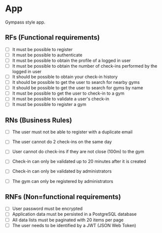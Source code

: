 # App

Gympass style app.

## RFs (Functional requirements)

- [ ] It must be possible to register
- [ ] It must be possible to authenticate
- [ ] It must be possible to obtain the profile of a logged in user
- [ ] It must be possible to obtain the number of check-ins performed by the logged in user
- [ ] It should be possible to obtain your check-in history
- [ ] It should be possible to get the user to search for nearby gyms
- [ ] It should be possible to get the user to search for gyms by name
- [ ] It must be possible to get the user to check-in to a gym
- [ ] It must be possible to validate a user's check-in
- [ ] It must be possible to register a gym

## RNs (Business Rules)

- [ ] The user must not be able to register with a duplicate email
- [ ] The user cannot do 2 check-ins on the same day
- [ ] User cannot do check-ins if they are not close (100m) to the gym
- [ ] Check-in can only be validated up to 20 minutes after it is created
- [ ] Check-in can only be validated by administrators
- [ ] The gym can only be registered by administrators


## RNFs (Non=functional requirements)

- [ ] User password must be encrypted
- [ ] Application data must be persisted in a PostgreSQL database
- [ ] All data lists must be paginated with 20 items per page
- [ ] The user needs to be identified by a JWT (JSON Web Token)